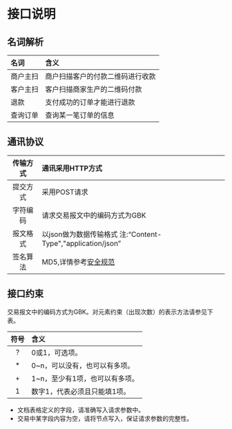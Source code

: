 # 接口说明

## 名词解析

| **名词** | **含义** |
| :--- | :--- |
| 商户主扫 | 商户扫描客户的付款二维码进行收款 |
| 客户主扫 | 客户扫描商家生产的二维码付款 |
| 退款 | 支付成功的订单才能进行退款 |
| 查询订单 | 查询某一笔订单的信息 |

## 通讯协议

| 传输方式 | 通讯采用HTTP方式 |
| :---: | :--- |
| 提交方式 | 采用POST请求 |
| 字符编码 | 请求交易报文中的编码方式为GBK |
| 报文格式 | 以json做为数据传输格式 注:“Content-Type","application/json” |
| 签名算法 | MD5,详情参考[安全规范](/scanAPI/safety-standard.md) |

## 接口约束

交易报文中的编码方式为GBK。对元素约束（出现次数）的表示方法请参见下表。

| 符号 | 含义 |
| :---: | :--- |
| ? | 0或1，可选项。 |
| \* | 0~n，可以没有，也可以有多项。 |
| + | 1~n，至少有1项，也可以有多项。 |
| 1 | 数字1，代表必须且只能填1项。 |

* 文档表格定义的字段，请准确写入请求参数中。
* 交易中某字段内容为空，请将节点写入，保证请求参数的完整性。



